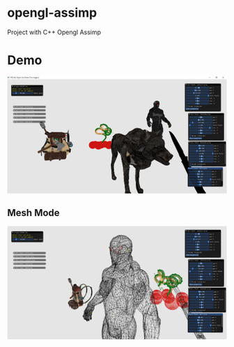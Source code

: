 # opengl-assimp
Project with C++ Opengl Assimp
# Demo
<img src="https://github.com/r3gor/opengl-assimp/blob/master/Captures/Screenshot_1.png" data-canonical-src="https://github.com/r3gor/opengl-assimp/blob/master/Captures/Screenshot_1.png"/>

## Mesh Mode
<img src="https://github.com/r3gor/opengl-assimp/blob/master/Captures/Screenshot_2.png" data-canonical-src="https://github.com/r3gor/opengl-assimp/blob/master/Captures/Screenshot_2.png"/>
